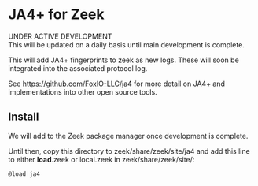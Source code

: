 # JA4+ for Zeek
UNDER ACTIVE DEVELOPMENT  
This will be updated on a daily basis until main development is complete.

This will add JA4+ fingerprints to zeek as new logs. These will soon be integrated into the associated protocol log.

See https://github.com/FoxIO-LLC/ja4 for more detail on JA4+ and implementations into other open source tools.

## Install
We will add to the Zeek package manager once development is complete.

Until then, copy this directory to zeek/share/zeek/site/ja4 and add this line to either __load__.zeek or local.zeek in zeek/share/zeek/site/:
```
@load ja4
```

